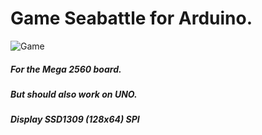 # Game Seabattle for Arduino. 
![Game](seabattle.gif)
##### For the Mega 2560 board. 
##### But should also work on UNO.
##### Display SSD1309 (128x64) SPI

